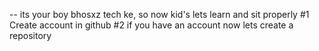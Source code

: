 
-- its your boy bhosxz tech ke, so now kid's lets learn and sit properly
#1 Create account in github
#2 if you have an account now lets create a repository
